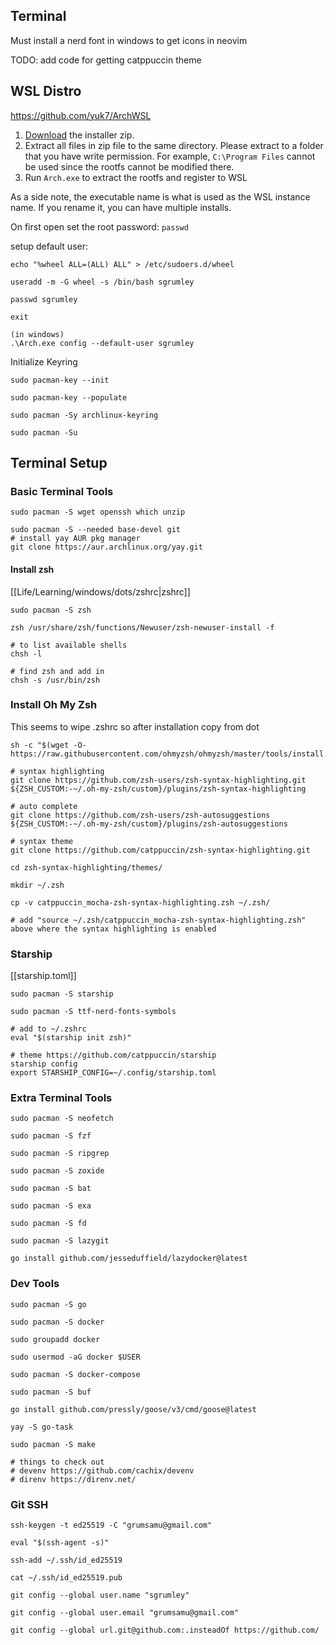 ## Terminal
Must install a nerd font in windows to get icons in neovim

TODO: add code for getting catppuccin theme

## WSL Distro

https://github.com/yuk7/ArchWSL

1. [Download](https://github.com/yuk7/ArchWSL/releases/latest) the installer zip.
2. Extract all files in zip file to the same directory. Please extract to a folder that you have write permission. For example, `C:\Program Files` cannot be used since the rootfs cannot be modified there.
3. Run `Arch.exe` to extract the rootfs and register to WSL

As a side note, the executable name is what is used as the WSL instance name. If you rename it, you can have multiple installs.

On first open set the root password:
`passwd`

setup default user:
```shell
echo "%wheel ALL=(ALL) ALL" > /etc/sudoers.d/wheel

useradd -m -G wheel -s /bin/bash sgrumley

passwd sgrumley

exit

(in windows)
.\Arch.exe config --default-user sgrumley
```

Initialize Keyring
```shell
sudo pacman-key --init

sudo pacman-key --populate

sudo pacman -Sy archlinux-keyring

sudo pacman -Su
```

## Terminal Setup
### Basic Terminal Tools

```shell
sudo pacman -S wget openssh which unzip

sudo pacman -S --needed base-devel git
# install yay AUR pkg manager
git clone https://aur.archlinux.org/yay.git
```
#### Install zsh
[[Life/Learning/windows/dots/zshrc|zshrc]]
```shell
sudo pacman -S zsh

zsh /usr/share/zsh/functions/Newuser/zsh-newuser-install -f

# to list available shells
chsh -l

# find zsh and add in
chsh -s /usr/bin/zsh
```

### Install Oh My Zsh
This seems to wipe .zshrc so after installation copy from dot

``` shell
sh -c "$(wget -O- https://raw.githubusercontent.com/ohmyzsh/ohmyzsh/master/tools/install.sh)"

# syntax highlighting
git clone https://github.com/zsh-users/zsh-syntax-highlighting.git ${ZSH_CUSTOM:-~/.oh-my-zsh/custom}/plugins/zsh-syntax-highlighting

# auto complete
git clone https://github.com/zsh-users/zsh-autosuggestions ${ZSH_CUSTOM:-~/.oh-my-zsh/custom}/plugins/zsh-autosuggestions

# syntax theme
git clone https://github.com/catppuccin/zsh-syntax-highlighting.git

cd zsh-syntax-highlighting/themes/

mkdir ~/.zsh

cp -v catppuccin_mocha-zsh-syntax-highlighting.zsh ~/.zsh/

# add "source ~/.zsh/catppuccin_mocha-zsh-syntax-highlighting.zsh" above where the syntax highlighting is enabled
```

### Starship
[[starship.toml]]
```shell
sudo pacman -S starship

sudo pacman -S ttf-nerd-fonts-symbols

# add to ~/.zshrc
eval "$(starship init zsh)"

# theme https://github.com/catppuccin/starship
starship config
export STARSHIP_CONFIG=~/.config/starship.toml
```

### Extra Terminal Tools

```shell
sudo pacman -S neofetch

sudo pacman -S fzf 

sudo pacman -S ripgrep

sudo pacman -S zoxide

sudo pacman -S bat

sudo pacman -S exa 

sudo pacman -S fd

sudo pacman -S lazygit 

go install github.com/jesseduffield/lazydocker@latest
```


### Dev Tools
``` shell
sudo pacman -S go

sudo pacman -S docker

sudo groupadd docker

sudo usermod -aG docker $USER

sudo pacman -S docker-compose

sudo pacman -S buf 

go install github.com/pressly/goose/v3/cmd/goose@latest

yay -S go-task

sudo pacman -S make

# things to check out 
# devenv https://github.com/cachix/devenv
# direnv https://direnv.net/
```


### Git SSH
```shell
ssh-keygen -t ed25519 -C "grumsamu@gmail.com"

eval "$(ssh-agent -s)"

ssh-add ~/.ssh/id_ed25519

cat ~/.ssh/id_ed25519.pub

git config --global user.name "sgrumley"

git config --global user.email "grumsamu@gmail.com"

git config --global url.git@github.com:.insteadOf https://github.com/

```


